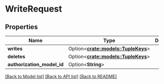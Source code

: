 # WriteRequest

## Properties

Name | Type | Description | Notes
------------ | ------------- | ------------- | -------------
**writes** | Option<[**crate::models::TupleKeys**](TupleKeys.md)> |  | [optional]
**deletes** | Option<[**crate::models::TupleKeys**](TupleKeys.md)> |  | [optional]
**authorization_model_id** | Option<**String**> |  | [optional]

[[Back to Model list]](../README.md#documentation-for-models) [[Back to API list]](../README.md#documentation-for-api-endpoints) [[Back to README]](../README.md)


